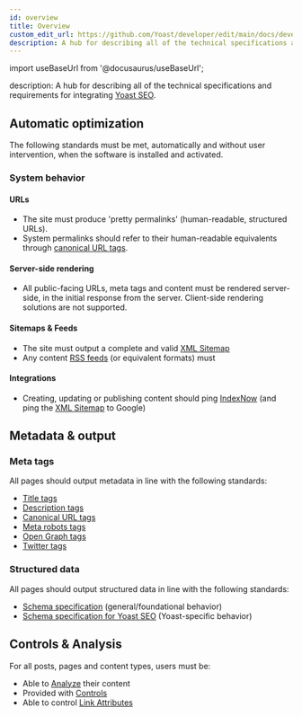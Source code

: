 ```yaml
---
id: overview
title: Overview
custom_edit_url: https://github.com/Yoast/developer/edit/main/docs/development/integrating.md
description: A hub for describing all of the technical specifications and requirements for integrating Yoast SEO.
---
```

import useBaseUrl from '@docusaurus/useBaseUrl';

description: A hub for describing all of the technical specifications and requirements for integrating [Yoast SEO](https://yoast.com/wordpress/plugins/seo/).

## Automatic optimization
The following standards must be met, automatically and without user intervention, when the software is installed and activated.

### System behavior

#### URLs
* The site must produce 'pretty permalinks' (human-readable, structured URLs).
* System permalinks should refer to their human-readable equivalents through [canonical URL tags](features/seo-tags/canonical-urls/).

#### Server-side rendering
* All public-facing URLs, meta tags and content must be rendered server-side, in the initial response from the server. Client-side rendering solutions are not supported.

#### Sitemaps & Feeds
* The site must output a complete and valid [XML Sitemap](features/xml-sitemaps/functional-specification.md)
* Any content [RSS feeds](features/rss-feeds/functional-specification.md) (or equivalent formats) must 

#### Integrations
* Creating, updating or publishing content should ping [IndexNow](features/indexnow/functional-specification.md) (and ping the [XML Sitemap](features/xml-sitemaps/functional-specification.md) to Google)

## Metadata & output

### Meta tags
All pages should output metadata in line with the following standards:
* [Title tags](features/seo-tags/titles/functional-specification.md)
* [Description tags](features/seo-tags/descriptions/functional-specification.md)
* [Canonical URL tags](features/seo-tags/canonical-urls/functional-specification.md)
* [Meta robots tags](features/seo-tags/meta-robots/functional-specification.md)
* [Open Graph tags](features/opengraph/functional-specification.md)
* [Twitter tags](features/twitter/functional-specification.md)

### Structured data
All pages should output structured data in line with the following standards:
* [Schema specification](features/schema/functional-specification.md) (general/foundational behavior)
* [Schema specification for Yoast SEO](features/schema/plugins/yoast-seo.md) (Yoast-specific behavior)

## Controls & Analysis
For all posts, pages and content types, users must be:
* Able to [Analyze](features/analysis/overview.md) their content
* Provided with [Controls](features/controls/overview.md)
* Able to control [Link Attributes](features/link-attributes/overview.md)
